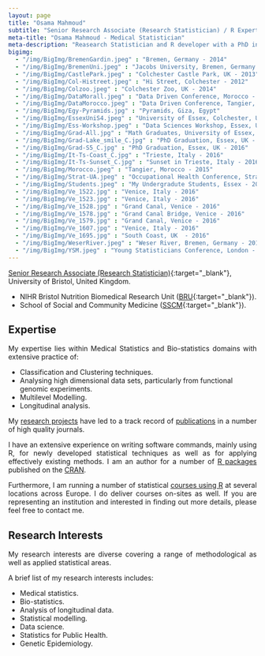 ```yaml
---
layout: page
title: "Osama Mahmoud"
subtitle: "Senior Research Associate (Research Statistician) / R Expert"
meta-title: "Osama Mahmoud - Medical Statistician"
meta-description: "Reasearch Statistician and R developer with a PhD in Biostatistics, a MSc and a Bachelor degrees in Applied Statistics. An expert in classification and clustering techniques, statistical multilevel modelling and data analysis of public health studies"
bigimg:
  - "/img/BigImg/BremenGardin.jpeg" : "Bremen, Germany - 2014"
  - "/img/BigImg/BremenUni.jpeg" : "Jacobs University, Bremen, Germany - 2014"
  - "/img/BigImg/CastlePark.jpeg" : "Colchester Castle Park, UK - 2013"
  - "/img/BigImg/Col-Histreet.jpeg" : "Hi Street, Colchester - 2012"
  - "/img/BigImg/Colzoo.jpeg" : "Colchester Zoo, UK - 2014"
  - "/img/BigImg/DataMorall.jpeg" : "Data Driven Conference, Morocco - 2014"
  - "/img/BigImg/DataMorocco.jpeg" : "Data Driven Conference, Tangier, Morocco - 2014"
  - "/img/BigImg/Egy-Pyramids.jpg" : "Pyramids, Giza, Egypt"
  - "/img/BigImg/EssexUniS4.jpeg" : "University of Essex, Colchester, UK - 2012"
  - "/img/BigImg/Ess-Workshop.jpeg" : "Data Sciences Workshop, Essex, UK - 2015"
  - "/img/BigImg/Grad-All.jpg" : "Math Graduates, University of Essex, UK - 2016"
  - "/img/BigImg/Grad-Lake_smile_C.jpg" : "PhD Graduation, Essex, UK - 2016"
  - "/img/BigImg/Grad-S5_C.jpg" : "PhD Graduation, Essex, UK - 2016"
  - "/img/BigImg/It-Ts-Coast_C.jpg" : "Trieste, Italy - 2016"
  - "/img/BigImg/It-Ts-Sunset_C.jpg" : "Sunset in Trieste, Italy - 2016"
  - "/img/BigImg/Morocco.jpeg" : "Tangier, Morocco - 2015"
  - "/img/BigImg/Strat-UA.jpeg" : "Occupational Health Conference, Stratford-Upon-Avon, UK - 2016"
  - "/img/BigImg/Students.jpeg" : "My Undergradute Students, Essex - 2013"
  - "/img/BigImg/Ve_1522.jpg" : "Venice, Italy - 2016"
  - "/img/BigImg/Ve_1523.jpg" : "Venice, Italy - 2016"
  - "/img/BigImg/Ve_1528.jpg" : "Grand Canal, Venice - 2016"
  - "/img/BigImg/Ve_1578.jpg" : "Grand Canal Bridge, Venice - 2016"
  - "/img/BigImg/Ve_1579.jpg" : "Grand Canal, Venice - 2016"
  - "/img/BigImg/Ve_1607.jpg" : "Venice, Italy - 2016"
  - "/img/BigImg/Ve_1695.jpg" : "South Coast, UK  - 2016"
  - "/img/BigImg/WeserRiver.jpeg" : "Weser River, Bremen, Germany - 2014"
  - "/img/BigImg/YSM.jpeg" : "Young Statisticians Conference, London - 2013"
---
```

[Senior Research Associate (Research Statistician)](http://research-information.bristol.ac.uk/en/persons/osama-mahmoud(678d8565-36f9-4178-9c78-c4371afc9541).html "View academic profile"){:target="_blank"}, University of Bristol, United Kingdom.

  - NIHR Bristol Nutrition Biomedical Research Unit ([BRU](http://www.uhbristol.nhs.uk/research-innovation/our-research/bristol-nutrition-bru/about-us/staff/osama-mahmoud/){:target="_blank"}).
  - School of Social and Community Medicine ([SSCM](http://www.bris.ac.uk/social-community-medicine/people/osama-mahmoud/){:target="_blank"}).
  
## Expertise

<p align="justify">
My expertise lies within Medical Statistics and Bio-statistics domains with extensive practice of:</p>
 
  - Classification and Clustering techniques.
  - Analysing high dimensional data sets, particularly from functional genomic experiments.
  - Multilevel Modelling.
  - Longitudinal analysis.

<p align="justify">
My <a href="/Research/All-projects" title="List of projects" target="_blank">research projects</a> have led to a track record of <a href="/Research" title="List of publications" target="_blank">publications</a> in a number of high quality journals.
</p>

<p align="justify">
I have an extensive experience on writing software commands, mainly using R, for newly developed statistical techniques as well as for applying effectively existing methods. I am an author for a number of <a href="https://www.rdocumentation.org/collaborators/name/Osama%20Mahmoud" target="_blank" title="Published packages">R packages</a> published on the <a href="https://cran.r-project.org/" target="_blank" title="Comprehensive R Archive Network">CRAN</a>. 
</p>

<p align="justify">
Furthermore, I am running a number of statistical <a href="/R-courses" title="Details on R courses" target="_blank">courses using R</a> at several locations across Europe. I do deliver courses on-sites as well. If you are representing an institution and interested in finding out more details, please feel free to contact me.
</p>

## Research Interests

<p align="justify">
My research interests are diverse covering a range of methodological as well as applied statistical areas.
</p>

A brief list of my research interests includes:

  - Medical statistics.
  - Bio-statistics.
  - Analysis of longitudinal data.
  - Statistical modelling.
  - Data science.
  - Statistics for Public Health.
  - Genetic Epidemiology.
  